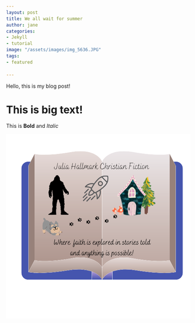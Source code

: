 ```yaml
---
layout: post
title: We all wait for summer
author: jane
categories:
- Jekyll
- tutorial
image: "/assets/images/img_5636.JPG"
tags:
- featured

---
```

Hello, this is my blog post!

# This is big text!

This is **Bold** and _Italic_

![](/assets/images/add-a-subheading-1-1.png)